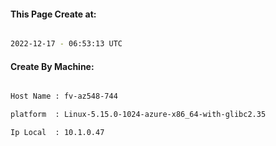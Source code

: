 
   
#### This Page Create at:

```bash

2022-12-17 - 06:53:13 UTC

```

#### Create By Machine:

```bash

Host Name : fv-az548-744

platform  : Linux-5.15.0-1024-azure-x86_64-with-glibc2.35

Ip Local  : 10.1.0.47

```


